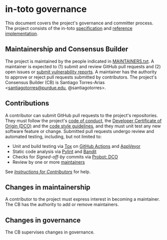 # in-toto governance
This document covers the project's governance and committer process.  The
project consists of the in-toto
[specification](https://github.com/in-toto/docs) and
[reference implementation](https://github.com/in-toto/in-toto).

## Maintainership and Consensus Builder
The project is maintained by the people indicated in
[MAINTAINERS.txt](MAINTAINERS.txt).  A maintainer is expected to (1) submit and
review GitHub pull requests and (2) open issues or [submit vulnerability
reports](https://github.com/in-toto/in-toto#security-issues-and-bugs).
A maintainer has the authority to approve or reject pull requests submitted by
contributors.  The project's Consensus Builder (CB) is
Santiago Torres-Arias <santiagotorres@purdue.edu, @santiagotorres>.

## Contributions
A contributor can submit GitHub pull requests to the project's repositories.
They must follow the project's [code of
conduct](CODE-OF-CONDUCT.md), the [Developer Certificate of
Origin (DCO)](https://developercertificate.org/) and the [code style
guidelines](https://github.com/secure-systems-lab/code-style-guidelines), and
they must unit test any new software feature or change.  Submitted pull
requests undergo review and automated testing, including, but not limited to:

* Unit and build testing via [Tox](https://tox.readthedocs.io/en/latest/) on
[GitHub Actions](https://github.com/in-toto/in-toto/actions) and
[AppVeyor](https://ci.appveyor.com/project/in-toto/in-toto)
* Static code analysis via [Pylint](https://www.pylint.org/) and
[Bandit](https://wiki.openstack.org/wiki/Security/Projects/Bandit)
* Checks for *Signed-off-by* commits via [Probot: DCO](https://probot.github.io/apps/dco/)
* Review by one or more [maintainers](MAINTAINERS.txt)

See [*Instructions for
Contributors*](https://github.com/in-toto/in-toto#instructions-for-contributors)
for help.

## Changes in maintainership

A contributor to the project must express interest in becoming a maintainer.
The CB has the authority to add or remove maintainers.

## Changes in governance
The CB supervises changes in governance.
